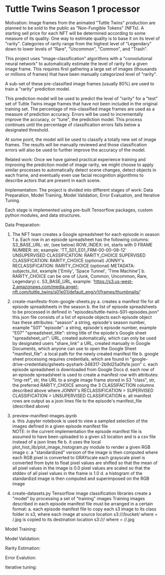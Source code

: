 # Tuttle Twins Season 1 processor

Motivation:
Image frames from the animated "Tuttle Twins" production are planned to be sold to the public as "Non-Fungible Tokens" (NFTs). 
A starting sell price for each NFT will be  determined according to some measure of its quality. One way to estimate quality 
is to base it on its level of "rarity". Categories of rarity range from the highest level of "Legendary" down to lower levels of
"Rare", "Uncommon", "Common", and "Trash".

This project uses "image-classification" algorithms with a "convolutional neural network" to automatically estimate the level of 
rarity for a given image frame. This requires first gathering a large set of images (thousands or millions of frames) that have 
been manually categorized level of "rarity". 

A sub-set of these pre-classified image frames (usually 80%) are used to train a "rarity" prediction model.

This prediction model will be used to predict the level of "rarity" for a "test" set of Tuttle Twins image frames that have
not been included in the original training set. The percentage of mis-classified image frames are used as a measure of prediction 
accuracy. Errors will be used to incrementally improve the accuracy, or "tune", the prediction model. This process continues 
until the percentage of classification errors falls below a designated threshold.

At some point, the model will be used to classify a totally new set of image frames. The results will be manually reviewed and 
those classification errors will also be used to further improve the accuracy of the model.

Related work:
Once we have gained practical experience training and improving the prediction model of image rarity, we might choose to apply 
similar processes to automatically detect scene changes, detect objects in each frame, and eventually even use facial recognition 
algorithms to describe actors that are present in each scene.

Implementation:
The project is divided into different stages of work: Data Preparation, Model Training, Model Validation, Error Evaluation, and 
Iterative Tuning. 

Each stage is implemented using pre-built Tensorflow packages, custom python modules, and data structures.

Data Preparation:
1. The NFT team creates a Google spreadsheet for each episode in season 1
    a. Each row in an episode spreadsheet has the following columns:
        S3_BASE_URL: str, (see below)
        ROW_INDEX: int, starts with 0
        FRAME NUMBER: str, example: 'TT_S01_E01_FRM-00-00-08-12'
        UNSUPERVISED CLASSIFICATION: RARITY_CHOICE
        SUPERVISED CLASSIFICATION: RARITY_CHOICE (optional)
        JONNY's RECLASSIFICATION: RARITY_CHOICE (optional)
        METADATA: subjects_list, example ['Emily', 'Space Tunnel', 'Time Machine']
    b. RARITY_CHOICE can be one of  (Junk, Common, Uncommon, Rare, Legendary) 
    c. S3_BASE_URL, example: 'https://s3.us-west-2.amazonaws.com/media.angel-nft.com/tuttle_twins/s01e01/default_eng/v1/frames/thumbnails/'
 
 2. create-manifests-from-google-sheets.py
    a. creates a manifest file for all episode spreadsheets in the season
    b. the list of episode spreadsheets to be processed in defined in
       "episodes/tuttle-twins-S01-episodes.json"
       this json file consists of a list of episode objects
       each episode object has these attributes:
        "season" a string, episode's season number, example "S01"
        "episode": a string, episode's episode number, example "E07"
        "spreadsheet_title": string title of the epiode's Google sheet
        "spreadsheet_url": URL, created automatically, which can only be used by designated users
        "share_link" a URL, created manually in Google Documents, which anyone can use to open the Google Sheet
        "manifest_file": a local path for the newly created manifest file
    b. google sheet processing requires credentials, which are found in "google-drive-credentials/gsheets-pyshark-348317-2b9d25a0fa1e.json"
    c. each episode spreadsheet is downloaded from Google Docs
    d. each row of an episode spreadsheet is used to create a manifest row with attributes:
        "img-ref", str, the URL to a single image frame stored in S3
        "class", str, the preferred RARITY_CHOICE among the 3 CLASSIFACTION columns described above
          where JONNY's RECLASSIFICATION > SUPERVISED CLASSIFICATION > UNSUPERVISED CLASSIFICATION
    e. all manifest rows are output as a json lines file to the episode's manifest_file (described above)

  3. preview-manifest-images.ipynb  
    a. this Jupyter notebook is used to view a sampled selection of the images defined in a given episode manifest file  
      NOTE: 
        in the current implementation the episode manifest file is assumed to have been uploaded to a given s3 location
        and is a csv file instead of a json lines fle
    b. it uses the local plot_hist_lib/plot_image_histogram.py module to render a given RGB image
    c. a "standardized" version of the image is then computed where
      each RGB pixel is converted to GRAYscale
      each grayscale pixel is converted from byte to float
      pixel values are shifted so that the mean of all pixel values in the image is 0.0
      pixel values are scaled so that the stddev of all pixel values in the frame is 1.0
    d. a histogram of the standardizd image is then computed and superimposed on the RGB image

  4. create-datasets.py
    Tensorflow image classification libraries create a "model" by processing a set of "training" images
    Training images described in each episode manifest file must be arranged in a certain format:
    a. each episode manifest file to copy each s3 image to its class folder in s3, where
      each image at source location
        s3://<src-bucket>/bucket/<src-key> where <src-key> = <src-folder>/<file>.jpg 
      is copied to its destination location 
	    s3://<dst-bucket>/<dst-key> where <dst-key> = <dst-folder>/<category>/<file>.jpg 

Model Training:
    
Model Validation:
    
Rarity Estimation:
    
Error Evalution:
    
Iterative tuning: